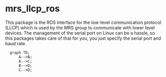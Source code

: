 # mrs_llcp_ros
This package is the ROS interface for the low-level communication protocol (LLCP) which is used by the MRS group to communicate with lower level devices.
The management of the serial port on Linux can be a hassle, so this packages takes care of that for you, you just specify the serial port and baud rate.

```mermaid
  graph TD;
      A-->B;
      A-->C;
      B-->D;
      C-->D;
```
